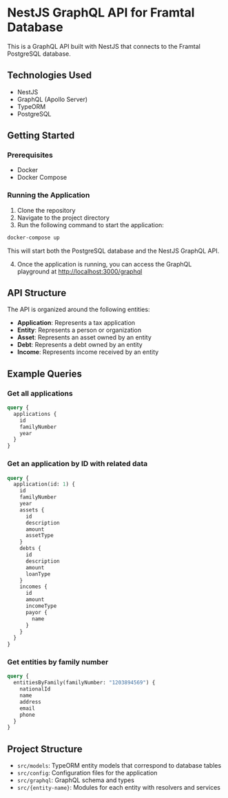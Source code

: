 # NestJS GraphQL API for Framtal Database

This is a GraphQL API built with NestJS that connects to the Framtal PostgreSQL database.

## Technologies Used

- NestJS
- GraphQL (Apollo Server)
- TypeORM
- PostgreSQL

## Getting Started

### Prerequisites

- Docker
- Docker Compose

### Running the Application

1. Clone the repository
2. Navigate to the project directory
3. Run the following command to start the application:

```bash
docker-compose up
```

This will start both the PostgreSQL database and the NestJS GraphQL API.

4. Once the application is running, you can access the GraphQL playground at [http://localhost:3000/graphql](http://localhost:3000/graphql)

## API Structure

The API is organized around the following entities:

- **Application**: Represents a tax application
- **Entity**: Represents a person or organization
- **Asset**: Represents an asset owned by an entity
- **Debt**: Represents a debt owned by an entity
- **Income**: Represents income received by an entity

## Example Queries

### Get all applications

```graphql
query {
  applications {
    id
    familyNumber
    year
  }
}
```

### Get an application by ID with related data

```graphql
query {
  application(id: 1) {
    id
    familyNumber
    year
    assets {
      id
      description
      amount
      assetType
    }
    debts {
      id
      description
      amount
      loanType
    }
    incomes {
      id
      amount
      incomeType
      payor {
        name
      }
    }
  }
}
```

### Get entities by family number

```graphql
query {
  entitiesByFamily(familyNumber: "1203894569") {
    nationalId
    name
    address
    email
    phone
  }
}
```

## Project Structure

- `src/models`: TypeORM entity models that correspond to database tables
- `src/config`: Configuration files for the application
- `src/graphql`: GraphQL schema and types
- `src/{entity-name}`: Modules for each entity with resolvers and services